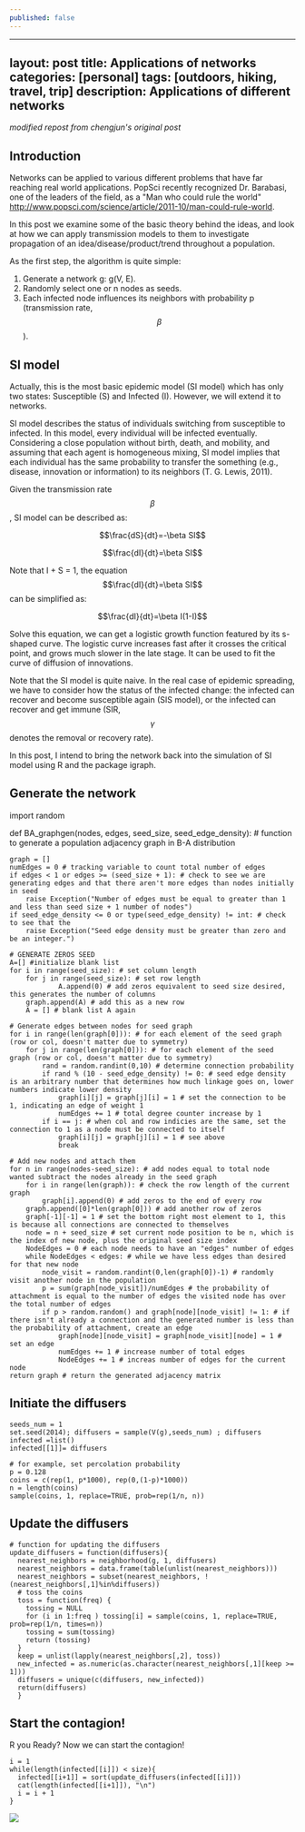 ```yaml
---
published: false
---
```


---
layout: post
title: Applications of networks
categories: [personal]
tags: [outdoors, hiking, travel, trip]
description: Applications of different networks
---
*modified repost from chengjun's original post*

## Introduction

Networks can be applied to various different problems that have far reaching real world applications. PopSci recently recognized Dr. Barabasi, one of the leaders of the field, as a "Man who could rule the world" http://www.popsci.com/science/article/2011-10/man-could-rule-world.

In this post we examine some of the basic theory behind the ideas, and look at how we can apply transmission models to them to investigate propagation of an idea/disease/product/trend throughout a population.

As the first step, the algorithm is quite simple:

1. Generate a network g: g(V, E).
2. Randomly select one or n nodes as seeds.
3. Each infected node influences its neighbors with probability p (transmission rate, $$\beta$$).


## SI model

Actually, this is the most basic epidemic model (SI model) which has only two states: Susceptible (S) and Infected (I). However, we will extend it to networks. 

SI model describes the status of individuals switching from susceptible to infected. In this model, every individual will be infected eventually. Considering a close population without birth, death, and mobility, and assuming that each agent is homogeneous mixing,  SI model implies that each individual has the same probability to transfer the something (e.g., disease, innovation or information) to its neighbors (T. G. Lewis, 2011).

Given the transmission rate $$\beta$$, SI model can be described as:

$$\frac{dS}{dt}=-\beta SI$$

$$\frac{dI}{dt}=\beta SI$$

Note that I + S = 1, the equation $$\frac{dI}{dt}=\beta SI$$ can be simplified as: 

$$\frac{dI}{dt}=\beta I(1-I)$$

Solve this equation, we can get a logistic growth function featured by its s-shaped curve. The logistic curve increases fast after it crosses the critical point, and grows much slower in the late stage. It can be used to fit the curve of diffusion of innovations. 

Note that the SI model is quite naive. In the real case of epidemic spreading, we have to consider how the status of the infected change: the infected can recover and become susceptible again (SIS model), or the infected can recover and get immune (SIR, $$\gamma$$ denotes the removal or recovery rate). 

In this post, I intend to bring the network back into the simulation of SI model using R and the package igraph.

## Generate the network

import random

def BA_graphgen(nodes, edges, seed_size, seed_edge_density): # function to generate a population adjacency graph in B-A distribution

	graph = []
	numEdges = 0 # tracking variable to count total number of edges
	if edges < 1 or edges >= (seed_size + 1): # check to see we are generating edges and that there aren't more edges than nodes initially in seed
		raise Exception("Number of edges must be equal to greater than 1 and less than seed size + 1 number of nodes")
	if seed_edge_density <= 0 or type(seed_edge_density) != int: # check to see that the
		raise Exception("Seed edge density must be greater than zero and be an integer.")

	# GENERATE ZEROS SEED
	A=[] #initialize blank list
	for i in range(seed_size): # set column length
		for j in range(seed_size): # set row length
				A.append(0) # add zeros equivalent to seed size desired, this generates the number of columns
		graph.append(A) # add this as a new row
		A = [] # blank list A again

	# Generate edges between nodes for seed graph
	for i in range(len(graph[0])): # for each element of the seed graph (row or col, doesn't matter due to symmetry)
		for j in range(len(graph[0])): # for each element of the seed graph (row or col, doesn't matter due to symmetry)
			rand = random.randint(0,10) # determine connection probability
			if rand % (10 - seed_edge_density) != 0: # seed edge density is an arbitrary number that determines how much linkage goes on, lower numbers indicate lower density
				graph[i][j] = graph[j][i] = 1 # set the connection to be 1, indicating an edge of weight 1
				numEdges += 1 # total degree counter increase by 1
			if i == j: # when col and row indicies are the same, set the connection to 1 as a node must be connected to itself
				graph[i][j] = graph[j][i] = 1 # see above
				break

	# Add new nodes and attach them
	for n in range(nodes-seed_size): # add nodes equal to total node wanted subtract the nodes already in the seed graph
		for i in range(len(graph)): # check the row length of the current graph
			graph[i].append(0) # add zeros to the end of every row
		graph.append([0]*len(graph[0])) # add another row of zeros
		graph[-1][-1] = 1 # set the bottom right most element to 1, this is because all connections are connected to themselves
		node = n + seed_size # set current node position to be n, which is the index of new node, plus the original seed size index
		NodeEdges = 0 # each node needs to have an "edges" number of edges
		while NodeEdges < edges: # while we have less edges than desired for that new node
			node_visit = random.randint(0,len(graph[0])-1) # randomly visit another node in the population
			p = sum(graph[node_visit])/numEdges # the probability of attachment is equal to the number of edges the visited node has over the total number of edges
			if p > random.random() and graph[node][node_visit] != 1: # if there isn't already a connection and the generated number is less than the probability of attachment, create an edge
				graph[node][node_visit] = graph[node_visit][node] = 1 # set an edge
				numEdges += 1 # increase number of total edges
				NodeEdges += 1 # increas number of edges for the current node
	return graph # return the generated adjacency matrix
	


## Initiate the diffusers
	seeds_num = 1
	set.seed(2014); diffusers = sample(V(g),seeds_num) ; diffusers
	infected =list()
	infected[[1]]= diffusers

	# for example, set percolation probability 
	p = 0.128
	coins = c(rep(1, p*1000), rep(0,(1-p)*1000))
	n = length(coins)
	sample(coins, 1, replace=TRUE, prob=rep(1/n, n))
	


## Update the diffusers

	# function for updating the diffusers
	update_diffusers = function(diffusers){
	  nearest_neighbors = neighborhood(g, 1, diffusers)
	  nearest_neighbors = data.frame(table(unlist(nearest_neighbors)))
	  nearest_neighbors = subset(nearest_neighbors, !(nearest_neighbors[,1]%in%diffusers))
	  # toss the coins
	  toss = function(freq) {
	    tossing = NULL
	    for (i in 1:freq ) tossing[i] = sample(coins, 1, replace=TRUE, prob=rep(1/n, times=n))
	    tossing = sum(tossing)
	    return (tossing)
	  }
	  keep = unlist(lapply(nearest_neighbors[,2], toss))
	  new_infected = as.numeric(as.character(nearest_neighbors[,1][keep >= 1]))
	  diffusers = unique(c(diffusers, new_infected))
	  return(diffusers)
	  }
	

	
## Start the contagion!
R you Ready? Now we can start the contagion!

	i = 1
	while(length(infected[[i]]) < size){ 
	  infected[[i+1]] = sort(update_diffusers(infected[[i]]))
	  cat(length(infected[[i+1]]), "\n")
	  i = i + 1
	}


![](http://farm4.staticflickr.com/3672/12848749413_7f9da8b8c7_o.gif)